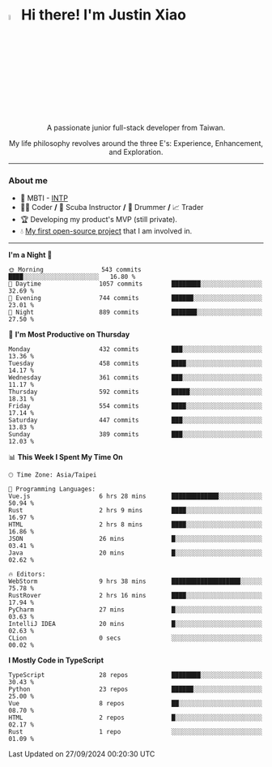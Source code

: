 # <img src="https://media.giphy.com/media/hvRJCLFzcasrR4ia7z/giphy.gif" width="5%">Hi there! I'm Justin Xiao
<p align="center">A passionate junior full-stack developer from Taiwan.  </p>
<p align="center">My life philosophy revolves around the three E's: Experience, Enhancement, and Exploration.</p>

---
### About me
- 👀 MBTI - [INTP](https://www.16personalities.com/intp-personality)
- 👨‍💻 Coder **/** 🤿 Scuba Instructor **/** 🥁 Drummer **/** 📈 Trader
- 🏆 Developing my product's MVP (still private).
- 💧 [My first open-source project](https://github.com/Game-as-a-Service/Game-Lobby-Web) that I am involved in.

---
<!--START_SECTION:waka-->
**I'm a Night 🦉** 

```text
🌞 Morning                543 commits         ████░░░░░░░░░░░░░░░░░░░░░   16.80 % 
🌆 Daytime                1057 commits        ████████░░░░░░░░░░░░░░░░░   32.69 % 
🌃 Evening                744 commits         ██████░░░░░░░░░░░░░░░░░░░   23.01 % 
🌙 Night                  889 commits         ███████░░░░░░░░░░░░░░░░░░   27.50 % 
```
📅 **I'm Most Productive on Thursday** 

```text
Monday                   432 commits         ███░░░░░░░░░░░░░░░░░░░░░░   13.36 % 
Tuesday                  458 commits         ████░░░░░░░░░░░░░░░░░░░░░   14.17 % 
Wednesday                361 commits         ███░░░░░░░░░░░░░░░░░░░░░░   11.17 % 
Thursday                 592 commits         █████░░░░░░░░░░░░░░░░░░░░   18.31 % 
Friday                   554 commits         ████░░░░░░░░░░░░░░░░░░░░░   17.14 % 
Saturday                 447 commits         ███░░░░░░░░░░░░░░░░░░░░░░   13.83 % 
Sunday                   389 commits         ███░░░░░░░░░░░░░░░░░░░░░░   12.03 % 
```


📊 **This Week I Spent My Time On** 

```text
🕑︎ Time Zone: Asia/Taipei

💬 Programming Languages: 
Vue.js                   6 hrs 28 mins       █████████████░░░░░░░░░░░░   50.94 % 
Rust                     2 hrs 9 mins        ████░░░░░░░░░░░░░░░░░░░░░   16.97 % 
HTML                     2 hrs 8 mins        ████░░░░░░░░░░░░░░░░░░░░░   16.86 % 
JSON                     26 mins             █░░░░░░░░░░░░░░░░░░░░░░░░   03.41 % 
Java                     20 mins             █░░░░░░░░░░░░░░░░░░░░░░░░   02.62 % 

🔥 Editors: 
WebStorm                 9 hrs 38 mins       ███████████████████░░░░░░   75.78 % 
RustRover                2 hrs 16 mins       ████░░░░░░░░░░░░░░░░░░░░░   17.94 % 
PyCharm                  27 mins             █░░░░░░░░░░░░░░░░░░░░░░░░   03.63 % 
IntelliJ IDEA            20 mins             █░░░░░░░░░░░░░░░░░░░░░░░░   02.63 % 
CLion                    0 secs              ░░░░░░░░░░░░░░░░░░░░░░░░░   00.02 % 
```

**I Mostly Code in TypeScript** 

```text
TypeScript               28 repos            ████████░░░░░░░░░░░░░░░░░   30.43 % 
Python                   23 repos            ██████░░░░░░░░░░░░░░░░░░░   25.00 % 
Vue                      8 repos             ██░░░░░░░░░░░░░░░░░░░░░░░   08.70 % 
HTML                     2 repos             █░░░░░░░░░░░░░░░░░░░░░░░░   02.17 % 
Rust                     1 repo              ░░░░░░░░░░░░░░░░░░░░░░░░░   01.09 % 
```




 Last Updated on 27/09/2024 00:20:30 UTC
<!--END_SECTION:waka-->
